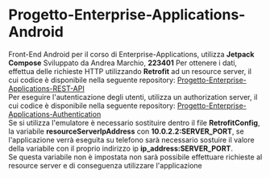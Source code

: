 # Progetto-Enterprise-Applications-Android
Front-End Android per il corso di Enterprise-Applications, utilizza **Jetpack Compose**
Sviluppato da Andrea Marchio, **223401**
Per ottenere i dati, effettua delle richieste HTTP utilizzando **Retrofit** ad un resource server, il cui codice è disponibile nella seguente repository: [Progetto-Enterprise-Applications-REST-API](https://github.com/AndreaDev001/Progetto-Enteprise-Applications-REST-API) </br>
Per eseguire l'autenticazione degli utenti, utilizza un authorization server, il cui codice è disponibile nella seguente repository: [Progetto-Enterprise-Applications-Authentication](https://github.com/AndreaDev001/Progetto-Enterprise-Applications-Authentication) </br>
Se si utilizza l'emulatore è necessario sostituire dentro il file **RetrofitConfig**, la variabile **resourceServerIpAddress** con **10.0.2.2:SERVER_PORT**, se l'applicazione verrà eseguita su telefono sarà necessario
sostuire il valore della variabile con il proprio indirizzo ip **ip_address:SERVER_PORT**. </br>
Se questa variabile non è impostata non sarà possibile effettuare richieste al resource server e di conseguenza utilizzare l'applicazione


